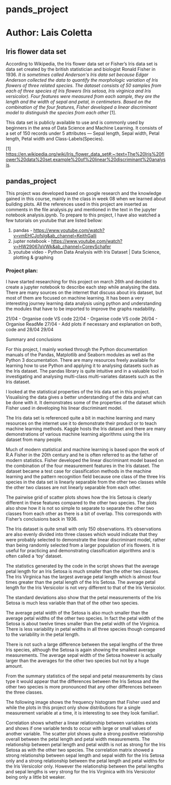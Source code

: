 # pands_project
# Author: Lais Coletta

## Iris flower data set

According to Wikipedia, the Iris flower data set or Fisher’s Iris data set is data set created by the british statistician and biologist Ronald Fisher in 1936. <i> It is sometimes called Anderson's Iris data set because Edgar Anderson collected the data to quantify the morphologic variation of Iris flowers of three related species. The dataset consists of 50 samples from each of three species of Iris flowers (Iris setosa, Iris virginica and Iris versicolor).  Four features were measured from each sample, they are the length and the width of sepal and petal, in centimeters. Based on the combination of the four features, Fisher developed a linear discriminant model to distinguish the species from each other </i> [1].

This data set is publicly available to use and is commonly used by beginners in the area of Data Science and Machine Learning. It consists of a set of 150 records under 5 attributes — Sepal length, Sepal width, Petal length, Petal width and Class-Labels(Species).

[1] https://en.wikipedia.org/wiki/Iris_flower_data_set#:~:text=The%20Iris%20flower%20data%20set,example%20of%20linear%20discriminant%20analysis.

## pandas_project

This project was developed based on google research and the knowledge gained in this course, mainly in the class in week 08 when we learned about building plots. All the references used in this project are inserted as comments in the file analysis.py and mentioned in the text in the jupyter notebook analysis.ipynb. To prepare to this project, I have also watched a few tutorials on youtube that are listed bellow:

1) pandas - https://www.youtube.com/watch?v=vmEHCJofslg&ab_channel=KeithGalli
2) jupter notebook - https://www.youtube.com/watch?v=HW29067qVWk&ab_channel=CoreySchafer
3) youtube video - Python Data Analysis with Iris Dataset | Data Science, plotting & graphing


### Project plan:
I have started researching for this project on march 26th and decided to create a jupyter notebook to describe each step while analysing the data. There are many sources on the internet that discuss about iris dataset, but most of them are focused on machine learning. It has been a very interesting journey learning data analysis using python and understanding the modules that have to be imported to improve the graphs readability.


21/04 - Organise code VS code
22/04 - Organise code VS code
26/04 - Organise ReadMe
27/04 - Add plots if necessary and explanation on both, code and 
28/04
29/04

Summary and conclusions


For this project, I mainly worked through the Python documentation manuals of the Pandas, Matplotlib and Seaborn modules as well as the Python 3 documentation. There are many resources freely available for learning how to use Python and applying it to analysing datasets such as the Iris dataset. The pandas library is quite intuitive and in a valuable tool in investigating and analysing multi-class multi-variates datasets such as the Iris dataset.

I looked at the statistical properties of the Iris data set in this project. Visualising the data gives a better understanding of the data and what can be done with it. It demonstrates some of the properties of the dataset which Fisher used in developing his linear discriminant model.

The Iris data set is referenced quite a bit in machine learning and many resources on the internet use it to demonstrate their product or to teach machine learning methods. Kaggle hosts the Iris dataset and there are many demonstrations of various machine learning algorithms using the Iris dataset from many people.

Much of modern statistical and machine learning is based upon the work of R.A Fisher in the 20th century and he is often referred to as the father of modern statistics. Fisher developed the linear discriminant model based on the combination of the four measurement features in the Iris dataset. The dataset became a test case for classification methods in the machine learning and the pattern recognition field because one class of the three Iris species in the data set is linearly separable from the other two classes while the other two classes are not linearly separable from each other.

The pairwise grid of scatter plots shows how the Iris Setosa is clearly different in these features compared to the other two species. The plots also show how it is not so simple to separate to separate the other two classes from each other as there is a bit of overlap. This corresponds with Fisher’s conclusions back in 1936.

The Iris dataset is quite small with only 150 observations. It’s observations are also evenly divided into three classes which would indicate that they were probably selected to demonstrate the linear discriminant model, rather than being randomly selected from a larger population of iris flowers. It is useful for practicing and demonstrating classification algorithms and is often called a ‘toy’ dataset.

The statistics generated by the code in the script shows that the average petal length for an Iris Setosa is much smaller than the other two classes. The Iris Virginica has the largest average petal length which is almost four times greater than the petal length of the Iris Setosa. The average petal length for the Iris Versicolor is not very different to that of the Iris Versicolor.

The standard deviations also show that the petal measurements of the Iris Setosa is much less variable than that of the other two species.

The average petal width of the Setosa is also much smaller than the average petal widths of the other two species. In fact the petal width of the Setosa is about twelve times smaller than the petal width of the Virginica. There is less variability in petal widths in all three species though compared to the variability in the petal length.

There is not such a large difference between the sepal lengths of the three Iris species, although the Setosa is again showing the smallest average measurements. The average sepal width of the Setosa however is actually larger than the averages for the other two species but not by a huge amount.

From the summary statistics of the sepal and petal measurements by class type it would appear that the differences between the Iris Setosa and the other two species is more pronounced that any other differences between the three classes.

The following image shows the frequency histogram that Fisher used and while the plots in this project only show distributions for a single measurement variable at a time, it is interesting to see they look familiar!.


Correlation shows whether a linear relationship between variables exists and shows if one variable tends to occur with large or small values of another variable. The scatter plot shows quite a strong positive relationship overall between the petal length and petal width measurements. The relationship between petal length and petal width is not as strong for the Iris Setosa as with the other two species. The correlation matrix showed a strong relationship between sepal length and sepal width for the Iris Setosa only and a strong relationship between the petal length and petal widths for the Iris Versicolor only. However the relationship between the petal lengths and sepal lengths is very strong for the Iris Virginica with Iris Versicolor being only a little bit weaker.
